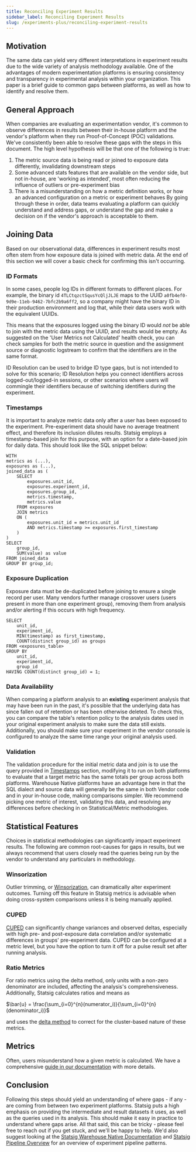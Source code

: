 ```yaml
---
title: Reconciling Experiment Results
sidebar_label: Reconciling Experiment Results
slug: /experiments-plus/reconciling-experiment-results
---
```

## Motivation
The same data can yield very different interpretations in experiment results due to the wide variety of analysis methodology available. One of the advantages of modern experimentation platforms is ensuring consistency and transparency in experimental analysis within your organization. This paper is a brief guide to common gaps between platforms, as well as how to identify and resolve them.
## General Approach
When companies are evaluating an experimentation vendor, it's common to observe differences in results between their in-house platform and the vendor's platform when they run Proof-of-Concept (POC) validations. We've consistently been able to resolve these gaps with the steps in this document. The high level hypothesis will be that one of the following is true:
1. The metric source data is being read or joined to exposure data differently, invalidating downstream steps
2. Some advanced stats features that are available on the vendor side, but not in-house, are 'working as intended', most often reducing the influence of outliers or pre-experiment bias 
3. There is a misunderstanding on how a metric definition works, or how an advanced configuration on a metric or experiment behaves
By going through these in order, data teams evaluating a platform can quickly understand and address gaps, or understand the gap and make a decision on if the vendor's approach is acceptable to them.
## Joining Data
Based on our observational data, differences in experiment results most often stem from how exposure data is joined with metric data. At the end of this section we will cover a basic check for confirming this isn't occurring.

### ID Formats
In some cases, people log IDs in different formats to different places. For example, the binary id `4TLCtqzctSqusYcQljJLJE` maps to the UUID `a0fb4ef0-9d9e-11eb-9462-7bfc2b9a6ff2`, so a company might have the binary ID in their production environment and log that, while their data users work with the equivalent UUIDs.

This means that the exposures logged using the binary ID would *not* be able to join with the metric data using the UUID, and results would be empty. As suggested on the 'User Metrics not Calculated' health check, you can check samples for both the metric source in question and the assignment source or diagnostic logstream to confirm that the identifiers are in the same format.

ID Resolution can be used to bridge ID type gaps, but is not intended to solve for this scenario; ID Resolution helps you connect identifiers across logged-out/logged-in sessions, or other scenarios where users will commingle their identifiers because of switching identifiers during the experiment.

### Timestamps
It is important to analyze metric data only after a user has been exposed to the experiment. Pre-experiment data should have no average treatment effect, and therefore its inclusion dilutes results. Statsig employs a timestamp-based join for this purpose, with an option for a date-based join for daily data. This should look like the SQL snippet below:
```
WITH 
metrics as (...),
exposures as (...),
joined_data as (
    SELECT 
        exposures.unit_id,
        exposures.experiment_id,
        exposures.group_id,
        metrics.timestamp,
        metrics.value
    FROM exposures
    JOIN metrics
    ON (
        exposures.unit_id = metrics.unit_id
        AND metrics.timestamp >= exposures.first_timestamp
    )
)
SELECT 
    group_id,
    SUM(value) as value
FROM joined_data
GROUP BY group_id;
```
### Exposure Duplication
Exposure data must be de-duplicated before joining to ensure a single record per user. Many vendors further manage crossover users (users present in more than one experiment group), removing them from analysis and/or alerting if this occurs with high frequency.
```
SELECT 
    unit_id,
    experiment_id,
    MIN(timestamp) as first_timestamp,
    COUNT(distinct group_id) as groups
FROM <exposures_table>
GROUP BY 
    unit_id,
    experiment_id,
    group_id
HAVING COUNT(distinct group_id) = 1;
```
### Data Availability
When comparing a platform analysis to an **existing** experiment analysis that may have been run in the past, it's possible that the underlying data has since fallen out of retention or has been otherwise deleted. To check this, you can compare the table's retention policy to the analysis dates used in your original experiment analysis to make sure the data still exists.
Additionally, you should make sure your experiment in the vendor console is configured to analyze the same time range your original analysis used. 
### Validation
The validation procedure for the initial metric data and join is to use the query provided in [Timestamps](https://docs.statsig.com/experiments-plus/reconciling-experiment-results#timestamps) section, modifying it to run on both platforms to evaluate that a target metric has the same totals per group across both platforms. 
Warehouse Native platforms have an advantage here in that the SQL dialect and source data will generally be the same in both Vendor code and in your in-house code, making comparisons simpler.
We recommend picking one metric of interest, validating this data, and resolving any differences before checking in on Statistical/Metric methodologies.
## Statistical Features
Choices in statistical methodologies can significantly impact experiment results. The following are common root-causes for gaps in results, but we always recommend that users closely read the queries being run by the vendor to understand any particulars in methodology.
### Winsorization
Outlier trimming, or [Winsorization](https://docs.statsig.com/stats-engine/methodologies/winsorization/), can dramatically alter experiment outcomes. Turning off this feature in Statsig metrics is advisable when doing cross-system comparisons unless it is being manually applied.
### CUPED
[CUPED](https://docs.statsig.com/stats-engine/methodologies/cuped/) can significantly change variances and observed deltas, especially with high pre- and post-exposure data correlation and/or systematic differences in groups' pre-experiment data.
CUPED can be configured at a metric level, but you have the option to turn it off for a pulse result set after running analysis.
### Ratio Metrics
For ratio metrics using the delta method, only units with a non-zero denominator are included, affecting the analysis's comprehensiveness. Additionally, Statsig calculates ratios and means as

$\bar{u} = \frac{\sum_{i=0}^{n}(numerator_i)}{\sum_{i=0}^{n}(denominator_i)}$

and uses the [delta method](https://docs.statsig.com/stats-engine/variance/#ratio-and-mean-metrics) to correct for the cluster-based nature of these metrics.
## Metrics
Often, users misunderstand how a given metric is calculated. We have a comprehensive [guide in our documentation](https://docs.statsig.com/statsig-warehouse-native/configuration/metrics) with more details.
## Conclusion
Following this steps should yield an understanding of where gaps - if any - are coming from between two experiment platforms. Statsig puts a high emphasis on providing the intermediate and result datasets it uses, as well as the queries used in its analysis. This should make it easy in practice to understand where gaps arise. 
All that said, this can be tricky - please feel free to reach out if you get stuck, and we'll be happy to help. We'd also suggest looking at the [Statsig Warehouse Native Documentation](https://docs.statsig.com/statsig-warehouse-native/introduction) and [Statsig Pipeline Overview](https://docs.statsig.com/statsig-warehouse-native/pipeline-overview/) for an overview of experiment pipeline patterns.
